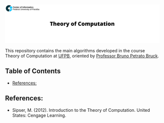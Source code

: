 <p align="center">
  <img src="assets/banner_tdc.png" >
</p>

This repository contains the main algorithms developed in the course Theory of Computation at [UFPB](https://www.ufpb.br), oriented by [Professor Bruno Petrato Bruck](http://lattes.cnpq.br/8375218408755980). 

## Table of Contents
- [References:](#references)

## References:
- Sipser, M. (2012). Introduction to the Theory of Computation. United States: Cengage Learning.
